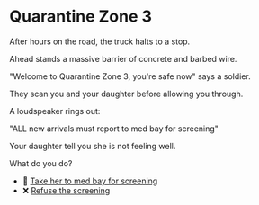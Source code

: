 # Quarantine Zone 3

After hours on the road, the truck halts to a stop.

Ahead stands a massive barrier of concrete and barbed wire.

"Welcome to Quarantine Zone 3, you're safe now" says a soldier.

They scan you and your daughter before allowing you through.

A loudspeaker rings out:

"ALL new arrivals must report to med bay for screening"

Your daughter tell you she is not feeling well.

What do you do?

* 🏥 [Take her to med bay for screening](./scene8A.md)
* ❌ [Refuse the screening](./scene9A.md)
